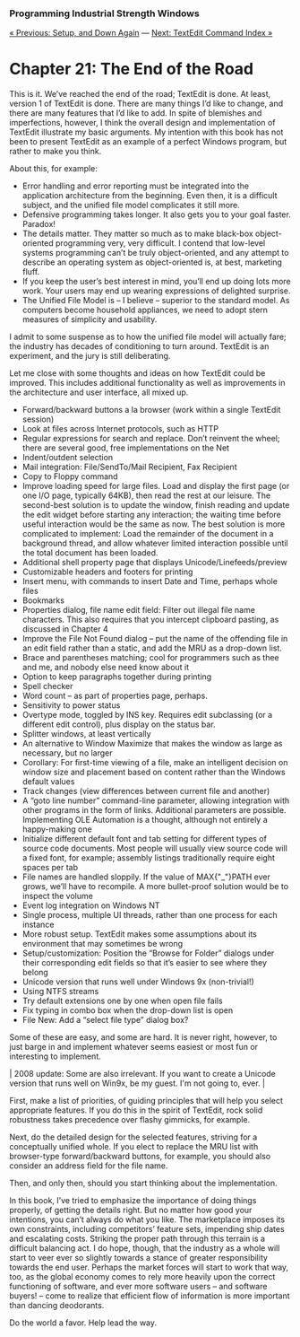 ﻿### Programming Industrial Strength Windows
[« Previous: Setup, and Down Again](Chapter-20-Setup-and-Down-Again.md) — [Next: TextEdit Command Index »](Appendix-A-TextEdit-Command-Index.md)
# Chapter 21: The End of the Road

This is it. We’ve reached the end of the road; TextEdit is done. At least, version 1 of TextEdit is done. There are many things I’d like to change, and there are many features that I’d like to add. In spite of blemishes and imperfections, however, I think the overall design and implementation of TextEdit illustrate my basic arguments. My intention with this book has not been to present TextEdit as an example of a perfect Windows program, but rather to make you think.

About this, for example:

* Error handling and error reporting must be integrated into the application architecture from the beginning. Even then, it is a difficult subject, and the unified file model complicates it still more.
* Defensive programming takes longer. It also gets you to your goal faster. Paradox!
* The details matter. They matter so much as to make black-box object-oriented programming very, very difficult. I contend that low-level systems programming can’t be truly object-oriented, and any attempt to describe an operating system as object-oriented is, at best, marketing fluff. 
* If you keep the user’s best interest in mind, you’ll end up doing lots more work. Your users may end up wearing expressions of delighted surprise.
* The Unified File Model is – I believe – superior to the standard model. As computers become household appliances, we need to adopt stern measures of simplicity and usability. 

I admit to some suspense as to how the unified file model will actually fare; the industry has decades of conditioning to turn around. TextEdit is an experiment, and the jury is still deliberating.


Let me close with some thoughts and ideas on how TextEdit could be improved. This includes additional functionality as well as improvements in the architecture and user interface, all mixed up.

* Forward/backward buttons a la browser (work within a single TextEdit session)
* Look at files across Internet protocols, such as HTTP
* Regular expressions for search and replace. Don’t reinvent the wheel; there are several good, free implementations on the Net
* Indent/outdent selection
* Mail integration: File/SendTo/Mail Recipient, Fax Recipient
* Copy to Floppy command
* Improve loading speed for large files. Load and display the first page (or one I/O page, typically 64KB), then read the rest at our leisure. The second-best solution is to update the window, finish reading and update the edit widget before starting any interaction; the waiting time before useful interaction would be the same as now. The best solution is more complicated to implement: Load the remainder of the document in a background thread, and allow whatever limited interaction possible until the total document has been loaded.
* Additional shell property page that displays Unicode/Linefeeds/preview
* Customizable headers and footers for printing
* Insert menu, with commands to insert Date and Time, perhaps whole files
* Bookmarks
* Properties dialog, file name edit field: Filter out illegal file name characters. This also requires that you intercept clipboard pasting, as discussed in Chapter 4
* Improve the File Not Found dialog – put the name of the offending file in an edit field rather than a static, and add the MRU as a drop-down list.
* Brace and parentheses matching; cool for programmers such as thee and me, and nobody else need know about it
* Option to keep paragraphs together during printing
* Spell checker
* Word count – as part of properties page, perhaps.
* Sensitivity to power status
* Overtype mode, toggled by INS key. Requires edit subclassing (or a different edit control), plus display on the status bar.
* Splitter windows, at least vertically
* An alternative to Window Maximize that makes the window as large as necessary, but no larger
* Corollary: For first-time viewing of a file, make an intelligent decision on window size and placement based on content rather than the Windows default values
* Track changes (view differences between current file and another)
* A “goto line number” command-line parameter, allowing integration with other programs in the form of links. Additional parameters are possible. Implementing OLE Automation is a thought, although not entirely a happy-making one
* Initialize different default font and tab setting for different types of source code documents. Most people will usually view source code will a fixed font, for example; assembly listings traditionally require eight spaces per tab
* File names are handled sloppily. If the value of MAX{"_"}PATH ever grows, we’ll have to recompile. A more bullet-proof solution would be to inspect the volume
* Event log integration on Windows NT
* Single process, multiple UI threads, rather than one process for each instance
* More robust setup. TextEdit makes some assumptions about its environment that may sometimes be wrong
* Setup/customization: Position the “Browse for Folder” dialogs under their corresponding edit fields so that it’s easier to see where they belong
* Unicode version that runs well under Windows 9x (non-trivial!)
* Using NTFS streams
* Try default extensions one by one when open file fails
* Fix typing in combo box when the drop-down list is open
* File New: Add a “select file type” dialog box?

Some of these are easy, and some are hard. It is never right, however, to just barge in and implement whatever seems easiest or most fun or interesting to implement. 

| 2008 update: Some are also irrelevant. If you want to create a Unicode version that runs well on Win9x, be my guest. I'm not going to, ever. |

First, make a list of priorities, of guiding principles that will help you select appropriate features. If you do this in the spirit of TextEdit, rock solid robustness takes precedence over flashy gimmicks, for example. 

Next, do the detailed design for the selected features, striving for a conceptually unified whole. If you elect to replace the MRU list with browser-type forward/backward buttons, for example, you should also consider an address field for the file name. 

Then, and only then, should you start thinking about the implementation.


In this book, I’ve tried to emphasize the importance of doing things properly, of getting the details right. But no matter how good your intentions, you can’t always do what you like. The marketplace imposes its own constraints, including competitors’ feature sets, impending ship dates and escalating costs. Striking the proper path through this terrain is a difficult balancing act. I do hope, though, that the industry as a whole will start to veer ever so slightly towards a stance of greater responsibility towards the end user. Perhaps the market forces will start to work that way, too, as the global economy comes to rely more heavily upon the correct functioning of software, and ever more software users – and software buyers! – come to realize that efficient flow of information is more important than dancing deodorants.


Do the world a favor. Help lead the way.
